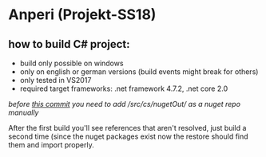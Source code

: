 # Anperi (Projekt-SS18)
## how to build C# project:
* build only possible on windows
* only on english or german versions (build events might break for others)
* only tested in VS2017
* required target frameworks: .net framework 4.7.2, .net core 2.0

*before [this commit](https://github.com/Bobocato/Projekt-SS18/commit/4d9b1811ccae0501cb833d1fb1b2480c0ac1a5ee) you need to add /src/cs/nugetOut/ as a nuget repo manually*

After the first build you'll see references that aren't resolved, just build a second time (since the nuget packages exist now the restore should find them and import properly.
